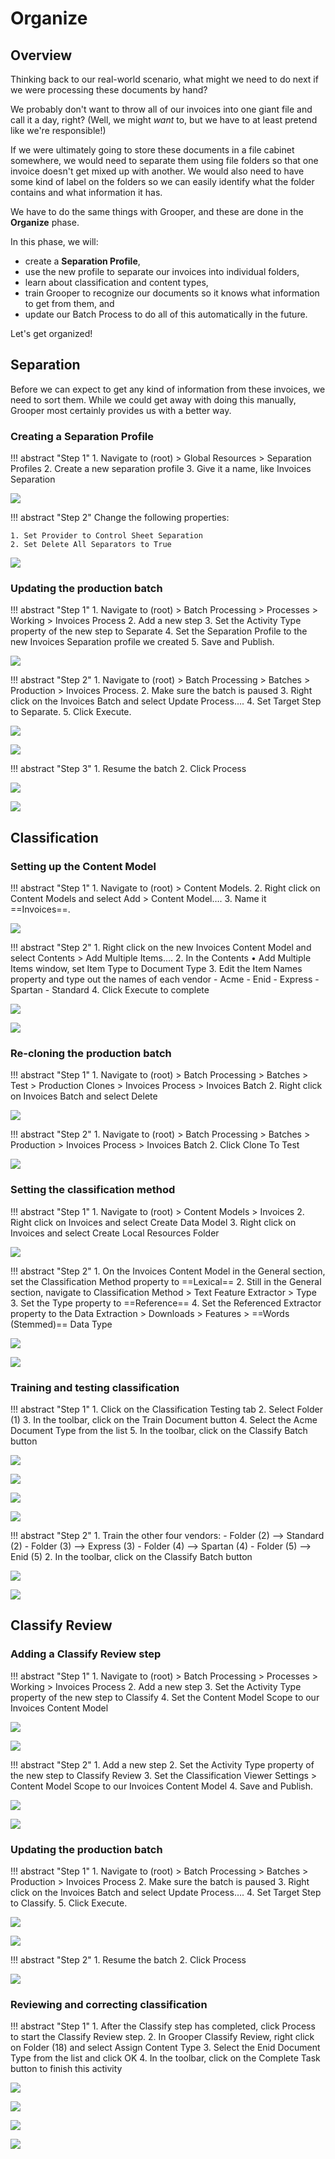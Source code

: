 # Organize

## Overview

Thinking back to our real-world scenario, what might we need to do next if we were processing these documents by hand?

We probably don't want to throw all of our invoices into one giant file and call it a day, right? (Well, we might _want_ to, but we have to at least pretend like we're responsible!)

If we were ultimately going to store these documents in a file cabinet somewhere, we would need to separate them using file folders so that one invoice doesn't get mixed up with another. We would also need to have some kind of label on the folders so we can easily identify what the folder contains and what information it has.

We have to do the same things with Grooper, and these are done in the **Organize** phase.

In this phase, we will:

- create a **Separation Profile**,
- use the new profile to separate our invoices into individual folders,
- learn about classification and content types,
- train Grooper to recognize our documents so it knows what information to get from them, and
- update our Batch Process to do all of this automatically in the future.

Let's get organized!

## Separation

Before we can expect to get any kind of information from these invoices, we need to sort them. While we could get away with doing this manually, Grooper most certainly provides us with a better way.

### Creating a Separation Profile

!!! abstract "Step 1"
    1. Navigate to (root) > Global Resources > Separation Profiles 
    2. Create a new separation profile
    3. Give it a name, like Invoices Separation

![](../assets/img/vol-1/3-1/006.png)

!!! abstract "Step 2"
    Change the following properties:
    
    1. Set Provider to Control Sheet Separation
    2. Set Delete All Separators to True

![](../assets/img/vol-1/3-1/013.png)

### Updating the production batch

!!! abstract "Step 1"
    1. Navigate to (root) > Batch Processing > Processes > Working > Invoices Process
    2. Add a new step
    3. Set the Activity Type property of the new step to Separate
    4. Set the Separation Profile to the new Invoices Separation profile we created
    5. Save and Publish.

![](../assets/img/vol-1/3-1/016.png)

!!! abstract "Step 2"
    1. Navigate to (root) > Batch Processing > Batches > Production > Invoices Process.
    2. Make sure the batch is paused
    3. Right click on the Invoices Batch and select Update Process….
    4. Set Target Step to Separate.
    5. Click Execute.

![](../assets/img/vol-1/3-1/018.png)

![](../assets/img/vol-1/3-1/021.png)

!!! abstract "Step 3"
    1. Resume the batch
    2. Click Process

![](../assets/img/vol-1/3-1/027.png)

![](../assets/img/vol-1/3-1/029.png)

## Classification

### Setting up the Content Model

!!! abstract "Step 1"
    1. Navigate to (root) > Content Models.
    2. Right click on Content Models and select Add > Content Model….
    3. Name it ==Invoices==.

![](../assets/img/vol-1/3-2/002.png)

!!! abstract "Step 2"
    1. Right click on the new Invoices Content Model and select Contents > Add Multiple Items….
    2. In the Contents • Add Multiple Items window, set Item Type to Document Type
    3. Edit the Item Names property and type out the names of each vendor
        - Acme
        - Enid
        - Express
        - Spartan
        - Standard
    4. Click Execute to complete
    
![](../assets/img/vol-1/3-2/005.png)

![](../assets/img/vol-1/3-2/009.png)

### Re-cloning the production batch

!!! abstract "Step 1"
    1. Navigate to (root) > Batch Processing > Batches > Test > Production Clones > Invoices Process > Invoices Batch
    2. Right click on Invoices Batch and select Delete

![](../assets/img/vol-1/3-2/015.png)

!!! abstract "Step 2"
    1. Navigate to (root) > Batch Processing > Batches > Production > Invoices Process > Invoices Batch
    2. Click Clone To Test

![](../assets/img/vol-1/3-2/016.png)

### Setting the classification method

!!! abstract "Step 1"
    1. Navigate to (root) > Content Models > Invoices
    2. Right click on Invoices and select Create Data Model
    3. Right click on Invoices and select Create Local Resources Folder

![](../assets/img/vol-1/3-2/019.png)

!!! abstract "Step 2"
    1. On the Invoices Content Model in the General section, set the Classification Method property to ==Lexical==
    2. Still in the General section, navigate to Classification Method > Text Feature Extractor > Type
    3. Set the Type property to ==Reference==
    4. Set the Referenced Extractor property to the Data Extraction > Downloads > Features > ==Words (Stemmed)== Data Type

![](../assets/img/vol-1/3-2/021.png)

![](../assets/img/vol-1/3-2/026.png)

### Training and testing classification

!!! abstract "Step 1"
    1. Click on the Classification Testing tab
    2. Select Folder (1)
    3. In the toolbar, click on the Train Document button
    4. Select the Acme Document Type from the list
    5. In the toolbar, click on the Classify Batch button

![](../assets/img/vol-1/3-2/027.png)

![](../assets/img/vol-1/3-2/028.png)

![](../assets/img/vol-1/3-2/031.png)

![](../assets/img/vol-1/3-2/035.png)

!!! abstract "Step 2"
    1. Train the other four vendors:
        - Folder (2) --> Standard (2)
        - Folder (3) --> Express (3)
        - Folder (4) --> Spartan (4)
        - Folder (5) --> Enid (5)
    2. In the toolbar, click on the Classify Batch button

![](../assets/img/vol-1/3-2/035.png)

![](../assets/img/vol-1/3-2/038.png)

## Classify Review

### Adding a Classify Review step

!!! abstract "Step 1"
    1. Navigate to (root) > Batch Processing > Processes > Working > Invoices Process
    2. Add a new step
    3. Set the Activity Type property of the new step to Classify
    4. Set the Content Model Scope to our Invoices Content Model

![](../assets/img/vol-1/3-3/001.png)

![](../assets/img/vol-1/3-3/002.png)

!!! abstract "Step 2"
    1. Add a new step
    2. Set the Activity Type property of the new step to Classify Review
    3. Set the Classification Viewer Settings > Content Model Scope to our Invoices Content Model
    4. Save and Publish.

![](../assets/img/vol-1/3-3/003.png)

![](../assets/img/vol-1/3-3/004.png)

### Updating the production batch

!!! abstract "Step 1"
    1. Navigate to (root) > Batch Processing > Batches > Production > Invoices Process
    2. Make sure the batch is paused
    3. Right click on the Invoices Batch and select Update Process….
    4. Set Target Step to Classify.
    5. Click Execute.

![](../assets/img/vol-1/3-3/007.png)

![](../assets/img/vol-1/3-3/008.png)

!!! abstract "Step 2"
    1. Resume the batch
    2. Click Process

![](../assets/img/vol-1/3-3/011.png)

### Reviewing and correcting classification

!!! abstract "Step 1"
    1. After the Classify step has completed, click Process to start the Classify Review step.
    2. In Grooper Classify Review, right click on Folder (18) and select Assign Content Type
    3. Select the Enid Document Type from the list and click OK
    4. In the toolbar, click on the Complete Task button to finish this activity

![](../assets/img/vol-1/3-3/015.png)

![](../assets/img/vol-1/3-3/017.png)

![](../assets/img/vol-1/3-3/019.png)

![](../assets/img/vol-1/3-3/021.png)